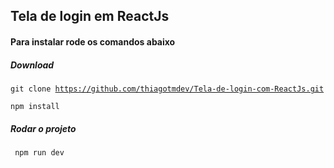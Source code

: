 ## Tela de login em ReactJs



#### Para instalar rode os comandos abaixo

##### Download

<code>git clone https://github.com/thiagotmdev/Tela-de-login-com-ReactJs.git</code>

<code>npm install</code>

##### Rodar o projeto

<code> npm run dev </code>
